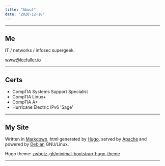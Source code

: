 ```yaml
---
title: "About"
date: "2020-12-18"
---
```


---
## Me

IT / networks / infosec supergeek.

[www@leefuller.io](mailto:www@leefuller.io)

---
## Certs

- CompTIA Systems Support Specialist
- CompTIA Linux+
- CompTIA A+
- Hurricane Electric IPv6 'Sage'

---

## My Site

Written in [Markdown](https://www.markdownguide.org/), html generated by [Hugo](https://github.com/gohugoio/hugo), served by [Apache](https://httpd.apache.org/) and powered by [Debian](https://www.debian.org/) GNU/Linux.

Hugo theme: [zwbetz-gh/minimal-bootstrap-hugo-theme](https://github.com/zwbetz-gh/minimal-bootstrap-hugo-theme)

---